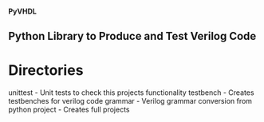 #### PyVHDL
## Python Library to Produce and Test Verilog Code

# Directories
unittest 	- Unit tests to check this projects functionality
testbench 	- Creates testbenches for verilog code 
grammar		- Verilog grammar conversion from python
project		- Creates full projects
